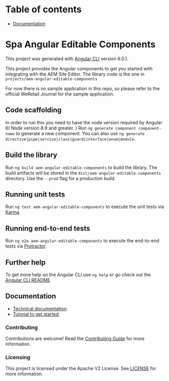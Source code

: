 # Table of contents

  * [Documentation](#documentation)

# Spa Angular Editable Components

This project was generated with [Angular CLI](https://github.com/angular/angular-cli) version 6.0.1.

This project provides the Angular components to get you started with integrating with the AEM Site Editor.
The library code is the one in `projects/aem-angular-editable-components`

For now there is no sample application in this repo, so please refer to the official WeRetail Journal for the sample application.

## Code scaffolding

In order to run this you need to have the node version required by Angular 6( Node version 8.9 and greater. )
Run `ng generate component component-name` to generate a new component. You can also use `ng generate directive|pipe|service|class|guard|interface|enum|module`.

## Build the library

Run `ng build aem-angular-editable-components` to build the library. The build artifacts will be stored in the `dist/aem-angular-editable-components` directory. Use the `--prod` flag for a production build.

## Running unit tests

Run `ng test aem-angular-editable-components` to execute the unit tests via [Karma](https://karma-runner.github.io).

## Running end-to-end tests

Run `ng e2e aem-angular-editable-components` to execute the end-to-end tests via [Protractor](http://www.protractortest.org/).

## Further help

To get more help on the Angular CLI use `ng help` or go check out the [Angular CLI README](https://github.com/angular/angular-cli/blob/master/README.md). 

## Documentation 

* [Technical documentation](https://www.adobe.com/go/aem6_5_docs_spa_en).
* [Tutorial to get started](https://docs.adobe.com/content/help/en/experience-manager-learn/spa-angular-tutorial/overview.html).

### Contributing

Contributions are welcome! Read the [Contributing Guide](CONTRIBUTING.md) for more information.

### Licensing

This project is licensed under the Apache V2 License. See [LICENSE](LICENSE) for more information.
